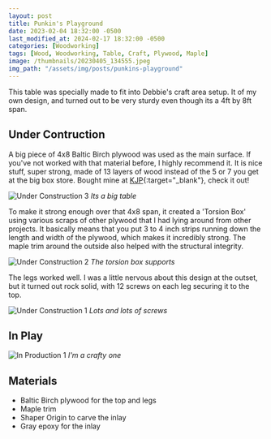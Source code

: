 ```yaml
---
layout: post
title: Punkin's Playground
date: 2023-02-04 18:32:00 -0500
last_modified_at: 2024-02-17 18:32:00 -0500
categories: [Woodworking]
tags: [Wood, Woodworking, Table, Craft, Plywood, Maple]
image: /thumbnails/20230405_134555.jpeg
img_path: "/assets/img/posts/punkins-playground"
---
```


This table was specially made to fit into Debbie's craft area setup.  It of my own design, and turned out to be very sturdy even though its a 4ft by 8ft span.

## Under Contruction

A big piece of 4x8 Baltic Birch plywood was used as the main surface.  If you've not worked with that material before, I highly recommend it.  It is nice stuff, super strong, made of 13 layers of wood instead of the 5 or 7 you get at the big box store.  Bought mine at [KJP]{:target="_blank"}, check it out!

![Under Construction 3][Under Construction 3]
_Its a big table_

To make it strong enough over that 4x8 span, it created a 'Torsion Box' using various scraps of other plywood that I had lying around from other projects.  It basically means that you put 3 to 4 inch strips running down the length and width of the plywood, which makes it incredibly strong.  The maple trim around the outside also helped with the structural integrity.

![Under Construction 2][Under Construction 2]
_The torsion box supports_

The legs worked well.  I was a little nervous about this design at the outset, but it turned out rock solid, with 12 screws on each leg securing it to the top.

![Under Construction 1][Under Construction 1]
_Lots and lots of screws_

## In Play

![In Production 1][In Production 1]
_I'm a crafty one_

## Materials

- Baltic Birch plywood for the top and legs
- Maple trim
- Shaper Origin to carve the inlay
- Gray epoxy for the inlay

[Under Construction 1]: IMG_0558.jpeg
[Under Construction 2]: IMG_0559.jpeg
[Under Construction 3]: IMG_0560.jpeg
[In Production 1]: 20230405_134555.jpeg
[KJP]: https://www.kjpselecthardwoods.com/pages/baltic-birch-plywood
